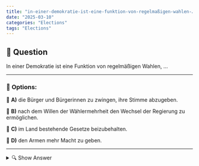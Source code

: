```yaml
---
title: "in-einer-demokratie-ist-eine-funktion-von-regelmaßigen-wahlen-…"
date: "2025-03-10"
categories: "Elections"
tags: "Elections"
---
```


## 📌 **Question**

In einer Demokratie ist eine Funktion von regelmäßigen Wahlen, …



---

### 📝 **Options:**

🔘 **A)** die Bürger und Bürgerinnen zu zwingen, ihre Stimme abzugeben.

🔘 **B)** nach dem Willen der Wählermehrheit den Wechsel der Regierung zu ermöglichen.

🔘 **C)** im Land bestehende Gesetze beizubehalten.

🔘 **D)** den Armen mehr Macht zu geben.

---

<details>
  <summary>🔍 Show Answer</summary>

  <p>
💡  <b>Correct Answer:</b>  b
  </p>
  <p>
    📖<b>Explanation:</b>
    In einer Demokratie spielen regelmäßige Wahlen eine zentrale Rolle, da sie den Bürgern ermöglichen, ihre politische Vertretung zu wählen und die Regierung zur Rechenschaft zu ziehen. Durch Wahlen können die Wähler ihre Präferenzen ausdrücken, politische Führungen wechseln und sicherstellen, dass die Regierung den Willen der Mehrheit widerspiegelt. Dies fördert Transparenz, Verantwortlichkeit und die Stabilität des politischen Systems. Wahlen bieten zudem eine friedliche Methode des Machtwechsels und stärken das Vertrauen der Bürger in demokratische Prozesse.
  </p>
</details>
